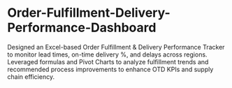 # Order-Fulfillment-Delivery-Performance-Dashboard
Designed an Excel-based Order Fulfillment &amp; Delivery Performance Tracker to monitor lead times, on-time delivery %, and delays across regions. Leveraged formulas and Pivot Charts to analyze fulfillment trends and recommended process improvements to enhance OTD KPIs and supply chain efficiency.
